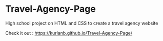 # Travel-Agency-Page
High school project on HTML and CSS to create a travel agency website

Check it out : https://kurlanb.github.io/Travel-Agency-Page/
